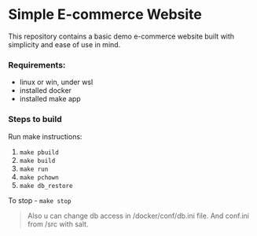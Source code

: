 # Simple E-commerce Website

This repository contains a basic demo e-commerce website built with simplicity and ease of use in mind.

###  Requirements:
* linux or win, under wsl
* installed docker
* installed make app

### Steps to build

Run make instructions:

1. `make pbuild`
2. `make build`
3. `make run`
4. `make pchown`
5. `make db_restore`

To stop - `make stop`

> Also u can change db access in /docker/conf/db.ini file. And conf.ini from /src with salt.